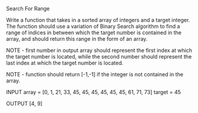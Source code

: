 Search For Range

Write a function that takes in a sorted array of integers and a target integer. The function should use a variation of Binary Search algorithm to find a range of indices in between which the target number is contained in the array, and should return this range in the form of an array.

NOTE - first number in output array should represent the first index at which the target number is located, while the second number should represent the last index at which the target number is located.

NOTE - function should return [-1,-1] if the integer is not contained in the array.

INPUT
array = [0, 1, 21, 33, 45, 45, 45, 45, 45, 45, 61, 71, 73]
target = 45

OUTPUT
[4, 9]

